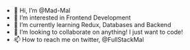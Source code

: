 - 👋 Hi, I’m @Mad-Mal
- 👀 I’m interested in Frontend Development
- 🌱 I’m currently learning Redux, Databases and Backend
- 💞️ I’m looking to collaborate on anything! I just want to code!
- 📫 How to reach me on twitter, @FullStackMal

